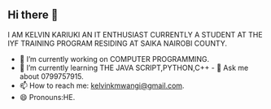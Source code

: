 ## Hi there 👋
I AM KELVIN KARIUKI AN IT ENTHUSIAST CURRENTLY A STUDENT AT THE IYF TRAINING PROGRAM RESIDING AT SAIKA NAIROBI COUNTY.
- 🔭 I’m currently working on COMPUTER PROGRAMMING.
- 🌱 I’m currently learning THE JAVA SCRIPT,PYTHON,C++                                                                               - 💬 Ask me about 0799757915.
- 📫 How to reach me: kelvinkmwangi@gmail.com.
- 😄 Pronouns:HE.

